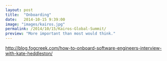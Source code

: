 ```yaml
---
layout: post
title:  "Onboarding"
date:   2014-10-15 9:39:00
image: "images/kairos.jpg"
permalink: /2014/10/15/Kairos-Global-Summit/
preview: "More important than most would think."
---
```


http://blog.fogcreek.com/how-to-onboard-software-engineers-interview-with-kate-heddleston/
